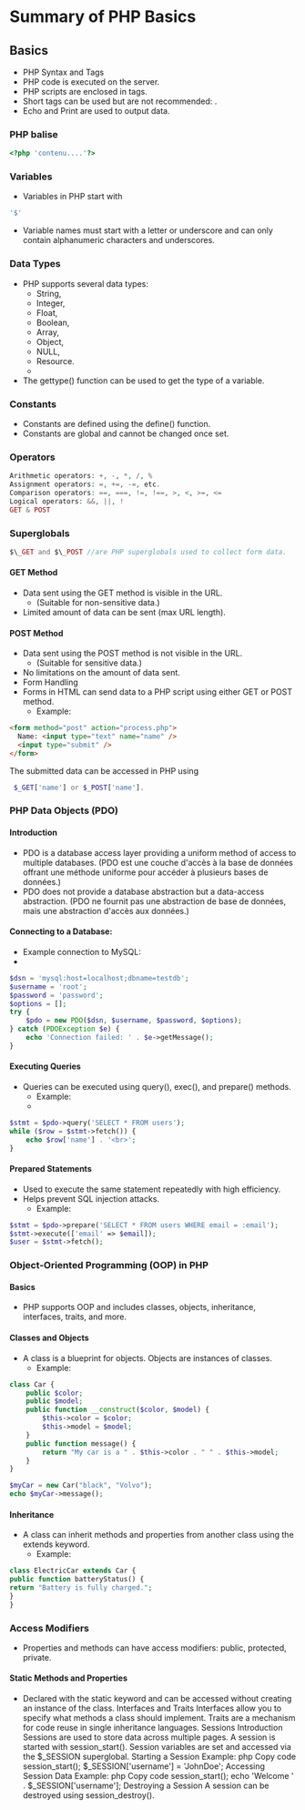 # Summary of PHP Basics

## Basics

- PHP Syntax and Tags
- PHP code is executed on the server.
- PHP scripts are enclosed in <?php and ?> tags.
- Short tags can be used but are not recommended: <? and ?>.
- Echo and Print are used to output data.

### PHP balise

```php
<?php 'contenu....'?>
```

### Variables

- Variables in PHP start with

```php
'$'
```

- Variable names must start with a letter or underscore and can only contain alphanumeric characters and underscores.

### Data Types

- PHP supports several data types:
  - String,
  - Integer,
  - Float,
  - Boolean,
  - Array,
  - Object,
  - NULL,
  - Resource.
  -
- The gettype() function can be used to get the type of a variable.

### Constants

- Constants are defined using the define() function.
- Constants are global and cannot be changed once set.

### Operators

```php
Arithmetic operators: +, -, *, /, %
Assignment operators: =, +=, -=, etc.
Comparison operators: ==, ===, !=, !==, >, <, >=, <=
Logical operators: &&, ||, !
GET & POST
```

### Superglobals

```php
$\_GET and $\_POST //are PHP superglobals used to collect form data.
```

#### GET Method

- Data sent using the GET method is visible in the URL.
  - (Suitable for non-sensitive data.)
    <br/>
- Limited amount of data can be sent (max URL length).

#### POST Method

- Data sent using the POST method is not visible in the URL.
  - (Suitable for sensitive data.)
    <br/>
- No limitations on the amount of data sent.
- Form Handling
- Forms in HTML can send data to a PHP script using either GET or POST method.
  - Example:

```html
<form method="post" action="process.php">
  Name: <input type="text" name="name" />
  <input type="submit" />
</form>
```

The submitted data can be accessed in PHP using

```php
 $_GET['name'] or $_POST['name'].
```

### PHP Data Objects (PDO)

#### Introduction

- PDO is a database access layer providing a uniform method of access to multiple databases. (PDO est une couche d'accès à la base de données offrant une méthode uniforme pour accéder à plusieurs bases de données.)
  <br/>
- PDO does not provide a database abstraction but a data-access abstraction.
  (PDO ne fournit pas une abstraction de base de données, mais une abstraction d'accès aux données.)

#### Connecting to a Database:

- Example connection to MySQL:
-

```php
$dsn = 'mysql:host=localhost;dbname=testdb';
$username = 'root';
$password = 'password';
$options = [];
try {
    $pdo = new PDO($dsn, $username, $password, $options);
} catch (PDOException $e) {
    echo 'Connection failed: ' . $e->getMessage();
}
```

#### Executing Queries

- Queries can be executed using query(), exec(), and prepare() methods.
  - Example:
  -

```php
$stmt = $pdo->query('SELECT * FROM users');
while ($row = $stmt->fetch()) {
    echo $row['name'] . '<br>';
}
```

#### Prepared Statements

- Used to execute the same statement repeatedly with high efficiency.
- Helps prevent SQL injection attacks.
  - Example:

```php
$stmt = $pdo->prepare('SELECT * FROM users WHERE email = :email');
$stmt->execute(['email' => $email]);
$user = $stmt->fetch();
```

### Object-Oriented Programming (OOP) in PHP

#### Basics

- PHP supports OOP and includes classes, objects, inheritance, interfaces, traits, and more.

#### Classes and Objects

- A class is a blueprint for objects. Objects are instances of classes.
  - Example:

```php
class Car {
    public $color;
    public $model;
    public function __construct($color, $model) {
        $this->color = $color;
        $this->model = $model;
    }
    public function message() {
        return "My car is a " . $this->color . " " . $this->model;
    }
}

$myCar = new Car("black", "Volvo");
echo $myCar->message();
```

#### Inheritance

- A class can inherit methods and properties from another class using the extends keyword.
  - Example:

```php
class ElectricCar extends Car {
public function batteryStatus() {
return "Battery is fully charged.";
}
}
```

### Access Modifiers

- Properties and methods can have access modifiers: public, protected, private.

#### Static Methods and Properties

- Declared with the static keyword and can be accessed without creating an instance of the class.
  Interfaces and Traits
  Interfaces allow you to specify what methods a class should implement.
  Traits are a mechanism for code reuse in single inheritance languages.
  Sessions
  Introduction
  Sessions are used to store data across multiple pages.
  A session is started with session_start().
  Session variables are set and accessed via the $_SESSION superglobal.
Starting a Session
Example:
php
Copy code
session_start();
$\_SESSION['username'] = 'JohnDoe';
  Accessing Session Data
  Example:
  php
  Copy code
  session_start();
  echo 'Welcome ' . $\_SESSION['username'];
  Destroying a Session
  A session can be destroyed using session_destroy().
